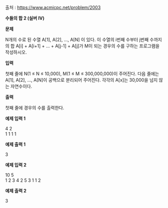 출처 : https://www.acmicpc.net/problem/2003

**수들의 합 2 (실버 IV)**

**문제**

N개의 수로 된 수열 A[1], A[2], …, A[N] 이 있다. 이 수열의 i번째 수부터 j번째 수까지의 합 A[i] + A[i+1] + … + A[j-1] + A[j]가 M이 되는 경우의 수를 구하는 프로그램을 작성하시오.

**입력**

첫째 줄에 N(1 ≤ N ≤ 10,000), M(1 ≤ M ≤ 300,000,000)이 주어진다. 다음 줄에는 A[1], A[2], …, A[N]이 공백으로 분리되어 주어진다. 각각의 A[x]는 30,000을 넘지 않는 자연수이다.

**출력**

첫째 줄에 경우의 수를 출력한다.

**예제 입력 1**

4 2 <br>
1 1 1 1

**예제 출력 1**

3

**예제 입력 2**

10 5<br>
1 2 3 4 2 5 3 1 1 2

**예제 출력 2**

3
